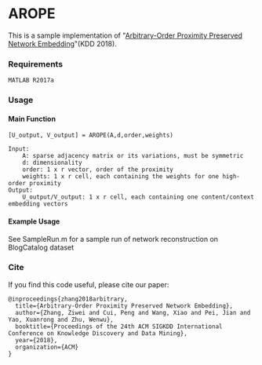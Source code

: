 # AROPE
This is a sample implementation of "[Arbitrary-Order Proximity Preserved Network Embedding](http://git.thumedialab.com/embedding/AROPE/raw/master/KDD18AROPE.pdf)"(KDD 2018).

### Requirements
```
MATLAB R2017a
``` 

### Usage
#### Main Function
```
[U_output, V_output] = AROPE(A,d,order,weights)
```
```
Input:
    A: sparse adjacency matrix or its variations, must be symmetric
    d: dimensionality 
    order: 1 x r vector, order of the proximity
    weights: 1 x r cell, each containing the weights for one high-order proximity
Output:
    U_output/V_output: 1 x r cell, each containing one content/context embedding vectors 
```
#### Example Usage
See SampleRun.m for a sample run of network reconstruction on BlogCatalog dataset

### Cite
If you find this code useful, please cite our paper:
```
@inproceedings{zhang2018arbitrary,
  title={Arbitrary-Order Proximity Preserved Network Embedding},
  author={Zhang, Ziwei and Cui, Peng and Wang, Xiao and Pei, Jian and Yao, Xuanrong and Zhu, Wenwu},
  booktitle={Proceedings of the 24th ACM SIGKDD International Conference on Knowledge Discovery and Data Mining},
  year={2018},
  organization={ACM}
}
```